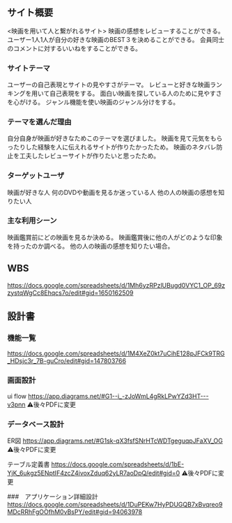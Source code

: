 # <movie-log-app>

## サイト概要
<映画を用いて人と繋がれるサイト>
映画の感想をレビューすることができる。
ユーザー1人1人が自分の好きな映画のBEST３を決めることができる。
会員同士のコメントに対するいいねをすることができる。

### サイトテーマ
ユーザーの自己表現とサイトの見やすさがテーマ。
レビューと好きな映画ランキングを用いて自己表現をする。
面白い映画を探している人のために見やすさを心がける。
ジャンル機能を使い映画のジャンル分けをする。

### テーマを選んだ理由
自分自身が映画が好きなためこのテーマを選びました。
映画を見て元気をもらったりした経験を人に伝えれるサイトが作りたかったため。
映画のネタバレ防止を工夫したレビューサイトが作りたいと思ったため。

### ターゲットユーザ
映画が好きな人
何のDVDや動画を見るか迷っている人
他の人の映画の感想を知りたい人

### 主な利用シーン
映画鑑賞前にどの映画を見るか決める。
映画鑑賞後に他の人がどのような印象を持ったのか調べる。
他の人の映画の感想を知りたい場合。

## WBS
<https://docs.google.com/spreadsheets/d/1Mh6yzRPzlUBugd0VYC1_OP_69zzystqWgCc8Ehqcs7o/edit#gid=1650162509>


## 設計書

### 機能一覧
<https://docs.google.com/spreadsheets/d/1M4XeZ0kt7uCihE128pJFCk9TRG_HDsjc3r_7B-guCro/edit#gid=147803766>

### 画面設計
ui flow
<https://app.diagrams.net/#G1--i_-zJoWmL4gRkLPwYZd3HT---v3pnn>
⚠︎後々PDFに変更

### データベース設計
ER図
<https://app.diagrams.net/#G1sk-qX3fsfSNrHTcWDTgeguqpJFaXV_OG>
⚠︎後々PDFに変更

テーブル定義書
<https://docs.google.com/spreadsheets/d/1bE-YjK_6ukgz5ENptIF4zcZ4ivoxZduq62yLR7aoDpQ/edit#gid=0>
⚠︎後々PDFに変更

###　アプリケーション詳細設計
<https://docs.google.com/spreadsheets/d/1DuPEKw7HyPDUGQB7xBvqreo9MDcRRhFgOOfhM0vBsPY/edit#gid=94063978>

